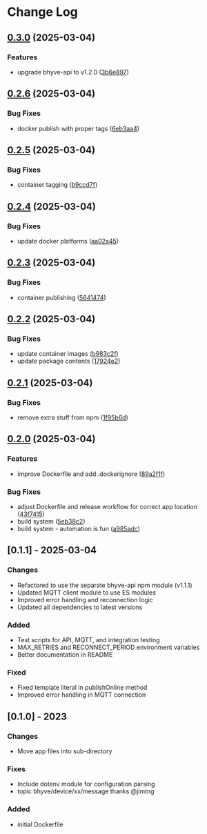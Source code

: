 # Change Log

## [0.3.0](https://github.com/billchurch/bhyve-mqtt/compare/v0.2.6...v0.3.0) (2025-03-04)


### Features

* upgrade bhyve-api to v1.2.0 ([3b6e897](https://github.com/billchurch/bhyve-mqtt/commit/3b6e8977f6c0df22009feaff93c4dc60237c99ef))

## [0.2.6](https://github.com/billchurch/bhyve-mqtt/compare/v0.2.5...v0.2.6) (2025-03-04)


### Bug Fixes

* docker publish with proper tags ([6eb3aa4](https://github.com/billchurch/bhyve-mqtt/commit/6eb3aa4dc71f9d4b9677b1ad63d6af925f53eb1c))

## [0.2.5](https://github.com/billchurch/bhyve-mqtt/compare/v0.2.4...v0.2.5) (2025-03-04)


### Bug Fixes

* container tagging ([b9ccd7f](https://github.com/billchurch/bhyve-mqtt/commit/b9ccd7f4263794221fdca2fb18c028a7eff14e6b))

## [0.2.4](https://github.com/billchurch/bhyve-mqtt/compare/v0.2.3...v0.2.4) (2025-03-04)


### Bug Fixes

* update docker platforms ([aa02a45](https://github.com/billchurch/bhyve-mqtt/commit/aa02a4559bb5a15b64a461b7ad6fa9376e4d6adb))

## [0.2.3](https://github.com/billchurch/bhyve-mqtt/compare/v0.2.2...v0.2.3) (2025-03-04)


### Bug Fixes

* container publishing ([5641474](https://github.com/billchurch/bhyve-mqtt/commit/5641474daceef553fcef0dad29057ca5bba09e90))

## [0.2.2](https://github.com/billchurch/bhyve-mqtt/compare/v0.2.1...v0.2.2) (2025-03-04)


### Bug Fixes

* update container images ([b983c2f](https://github.com/billchurch/bhyve-mqtt/commit/b983c2fe651a536196c2d72f36ffeaf3017f6c11))
* update package contents ([17924e2](https://github.com/billchurch/bhyve-mqtt/commit/17924e2716f3b32f4809186a10e89607e42629e9))

## [0.2.1](https://github.com/billchurch/bhyve-mqtt/compare/v0.2.0...v0.2.1) (2025-03-04)


### Bug Fixes

* remove extra stuff from npm ([1f95b6d](https://github.com/billchurch/bhyve-mqtt/commit/1f95b6d81ccad91ad38797bbf730a13b9d349dbb))

## [0.2.0](https://github.com/billchurch/bhyve-mqtt/compare/v0.1.4...v0.2.0) (2025-03-04)


### Features

* improve Dockerfile and add .dockerignore ([89a2f1f](https://github.com/billchurch/bhyve-mqtt/commit/89a2f1fde6894d8e594b556087fc1fb642339c44))


### Bug Fixes

* adjust Dockerfile and release workflow for correct app location ([43f7415](https://github.com/billchurch/bhyve-mqtt/commit/43f7415dd445de9737745a8b8272f0ea42172edf))
* build system ([5eb38c2](https://github.com/billchurch/bhyve-mqtt/commit/5eb38c289318b55c76337bbb3351c2fb093392ae))
* build system - automation is fun ([a985adc](https://github.com/billchurch/bhyve-mqtt/commit/a985adc84c9a3d0d306dd70b3b158a852b9cf13a))

## [0.1.1] - 2025-03-04
### Changes
- Refactored to use the separate bhyve-api npm module (v1.1.1)
- Updated MQTT client module to use ES modules
- Improved error handling and reconnection logic
- Updated all dependencies to latest versions

### Added
- Test scripts for API, MQTT, and integration testing
- MAX_RETRIES and RECONNECT_PERIOD environment variables
- Better documentation in README

### Fixed
- Fixed template literal in publishOnline method
- Improved error handling in MQTT connection

## [0.1.0] - 2023
### Changes
- Move app files into sub-directory

### Fixes
- Include dotenv module for configuration parsing
- topic bhyve/device/xx/message thanks @jimtng

### Added
- initial Dockerfile
